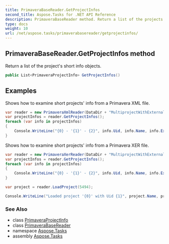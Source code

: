 ```yaml
---
title: PrimaveraBaseReader.GetProjectInfos
second_title: Aspose.Tasks for .NET API Reference
description: PrimaveraBaseReader method. Return a list of the projects short info objects
type: docs
weight: 10
url: /net/aspose.tasks/primaverabasereader/getprojectinfos/
---
```

## PrimaveraBaseReader.GetProjectInfos method

Return a list of the project's short info objects.

```csharp
public List<PrimaveraProjectInfo> GetProjectInfos()
```

## Examples

Shows how to examine short projects' info from a Primavera XML file.

```csharp
var reader = new PrimaveraXmlReader(DataDir + "MultiprojectWithExternal.xml");
var projectInfos = reader.GetProjectInfos();
foreach (var info in projectInfos)
{
    Console.WriteLine("{0} - '{1}' - {2}", info.Uid, info.Name, info.ExportFlag);
}
```

Shows how to examine short projects' info from a Primavera XER file.

```csharp
var reader = new PrimaveraXerReader(DataDir + "MultiprojectWithExternal.xer");
var projectInfos = reader.GetProjectInfos();
foreach (var info in projectInfos)
{
    Console.WriteLine("{0} - '{1}' - {2}", info.Uid, info.Name, info.ExportFlag);
}

var project = reader.LoadProject(5494);

Console.WriteLine("Loaded project '{0}' with Uid {1}", project.Name, project.Uid);
```

### See Also

* class [PrimaveraProjectInfo](../../../aspose.tasks.primavera/primaveraprojectinfo/)
* class [PrimaveraBaseReader](../)
* namespace [Aspose.Tasks](../../primaverabasereader/)
* assembly [Aspose.Tasks](../../../)


